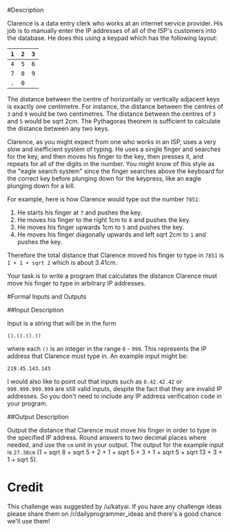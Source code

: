 #Description

Clarence is a data entry clerk who works at an internet service provider. His job is to manually enter the IP addresses of all of the ISP's customers into the database. He does this using a keypad which has the following layout:

|`1`|`2`|`3`|
|:--:|:--:|:--:|
|`4`|`5`|`6`|
|`7`|`8`|`9`|
|`.`|`0`||

The distance between the centre of horizontally or vertically adjacent keys is exactly one centimetre. For instance, the distance between the centres of `3` and `9` would be two centimetres. The distance between the centres of `3` and `5` would be sqrt 2cm. The Pythagoras theorem is sufficient to calculate the distance between any two keys.

Clarence, as you might expect from one who works in an ISP, uses a very slow and inefficient system of typing. He uses a single finger and searches for the key, and then moves his finger to the key, then presses it, and repeats for all of the digits in the number. You might know of this style as the "eagle search system" since the finger searches above the keyboard for the correct key before plunging down for the keypress, like an eagle plunging down for a kill.

For example, here is how Clarence would type out the number `7851`:

 1. He starts his finger at `7` and pushes the key.
 2. He moves his finger to the right 1cm to `8` and pushes the key.
 3. He moves his finger upwards 1cm to `5`  and pushes the key.
 4. He moves his finger diagonally upwards and left sqrt 2cm to `1` and pushes the key.

Therefore the total distance that Clarence moved his finger to type in `7851` is `1 + 1 + sqrt 2` which is about 3.41cm.

Your task is to write a program that calculates the distance Clarence must move his finger to type in arbitrary IP addresses.

#Formal Inputs and Outputs

##Input Description

Input is a string that will be in the form

`().().().()`

where each `()` is an integer in the range `0` - `999`. This represents the IP address that Clarence must type in. An example input might be:

    219.45.143.143

I would also like to point out that inputs such as `0.42.42.42` or `999.999.999.999` are still valid inputs, despite the fact that they are invalid IP addresses. So you don't need to include any IP address verification code in your program.

##Output Description

Output the distance that Clarence must move his finger in order to type in the specified IP address. Round answers to two decimal places where needed, and use the `cm` unit in your output. The output for the example input is `27.38cm` (1 + sqrt 8 + sqrt 5 + 2 + 1 + sqrt 5 + 3 + 1 + sqrt 5 + sqrt 13 + 3 + 1 + sqrt 5).

# Credit

This challenge was suggested by /u/katyai. If you have any challenge ideas please share them on /r/dailyprogrammer_ideas and there's a good chance we'll use them!
